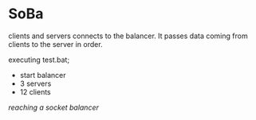 ﻿# SoBa

clients and servers connects to the balancer. It passes data coming from clients to the server in order.

executing test.bat;
  - start balancer
  - 3 servers
  - 12 clients

*reaching a socket balancer*
